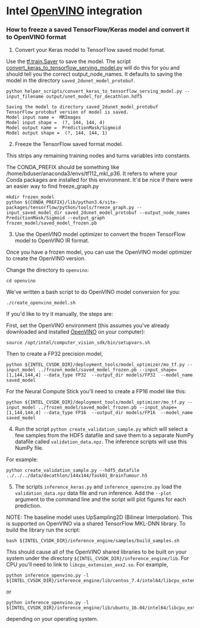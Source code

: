 # Intel [OpenVINO](https://software.intel.com/en-us/openvino-toolkit) integration

### How to freeze a saved TensorFlow/Keras model and convert it to OpenVINO format

1. Convert your Keras model to TensorFlow saved model fomat.

Use the [tf.train.Saver](https://www.tensorflow.org/api_docs/python/tf/train/Saver) to save the model. The script
[convert_keras_to_tensorflow_serving_model.py](https://github.com/IntelAI/unet/blob/master/2D/helper_scripts/convert_keras_to_tensorflow_serving_model.py) will do this for you and should tell you the correct output_node_names. It defaults to saving the model in the directory `saved_2dunet_model_protobuf`.

```
python helper_scripts/convert_keras_to_tensorflow_serving_model.py --input_filename output/unet_model_for_decathlon.hdf5
```

```
Saving the model to directory saved_2dunet_model_protobuf
TensorFlow protobuf version of model is saved.
Model input name =  MRImages
Model input shape =  (?, 144, 144, 4)
Model output name =  PredictionMask/Sigmoid
Model output shape =  (?, 144, 144, 1)
```
2. Freeze the TensorFlow saved format model.

This strips any remaining training nodes and turns variables into constants.

The CONDA_PREFIX should be something like /home/bduser/anaconda3/envs/tf112_mkl_p36.
It refers to where your Conda packages are installed for this environment.
It'd be nice if there were an easier way to find freeze_graph.py

```
mkdir frozen_model
python ${CONDA_PREFIX}/lib/python3.6/site-packages/tensorflow/python/tools/freeze_graph.py --input_saved_model_dir saved_2dunet_model_protobuf --output_node_names PredictionMask/Sigmoid --output_graph frozen_model/saved_model_frozen.pb
```

3. Use the OpenVINO model optimizer to convert the frozen TensorFlow model to OpenVINO IR format.

Once you have a frozen model, you can use the OpenVINO model optimizer to create the OpenVINO version.

Change the directory to `openvino`:

```
cd openvino
```

We've written a bash script to do OpenVINO model conversion for you:

```./create_openvino_model.sh```

If you'd like to try it manually, the steps are:

First, set the OpenVINO environment (this assumes you've already downloaded and installed [OpenVINO](https://software.intel.com/en-us/openvino-toolkit/choose-download) on your computer):

```
source /opt/intel/computer_vision_sdk/bin/setupvars.sh
```

Then to create a FP32 precision model,

```
python ${INTEL_CVSDK_DIR}/deployment_tools/model_optimizer/mo_tf.py --input_model ../frozen_model/saved_model_frozen.pb --input_shape=[1,144,144,4] --data_type FP32  --output_dir models/FP32  --model_name saved_model
```

For the Neural Compute Stick you'll need to create a FP16 model like this:

```
python ${INTEL_CVSDK_DIR}/deployment_tools/model_optimizer/mo_tf.py --input_model ../frozen_model/saved_model_frozen.pb --input_shape=[1,144,144,4] --data_type FP16  --output_dir models/FP16  --model_name saved_model
```

4. Run the script `python create_validation_sample.py` which will select a few samples from the HDF5 datafile and save them to a separate NumPy datafile called `validation_data.npz`. The inference scripts will use this NumPy file.

For example:

```python create_validation_sample.py --hdf5_datafile ../../../data/decathlon/144x144/Task01_BrainTumour.h5```

5. The scripts `inference_keras.py` and `inference_openvino.py` load the `validation_data.npz` data file and run inference. Add the `--plot` argument to the command line and the script will plot figures for each prediction.

NOTE: The baseline model uses UpSampling2D (Bilinear Interpolation). This is supported on OpenVINO via a shared TensorFlow MKL-DNN library. To build the library run the script:

```
bash ${INTEL_CVSDK_DIR}/inference_engine/samples/build_samples.sh
```

This should cause all of the OpenVINO shared libraries to be built on your system under the directory `${INTEL_CVSDK_DIR}/inference_engine/lib`. For CPU you'll need to link to `libcpu_extension_avx2.so`. For example,

```
python inference_openvino.py -l ${INTEL_CVSDK_DIR}/inference_engine/lib/centos_7.4/intel64/libcpu_extension_avx2.so
```

or

```
python inference_openvino.py -l ${INTEL_CVSDK_DIR}/inference_engine/lib/ubuntu_16.04/intel64/libcpu_extension_avx2.so
```

depending on your operating system.
